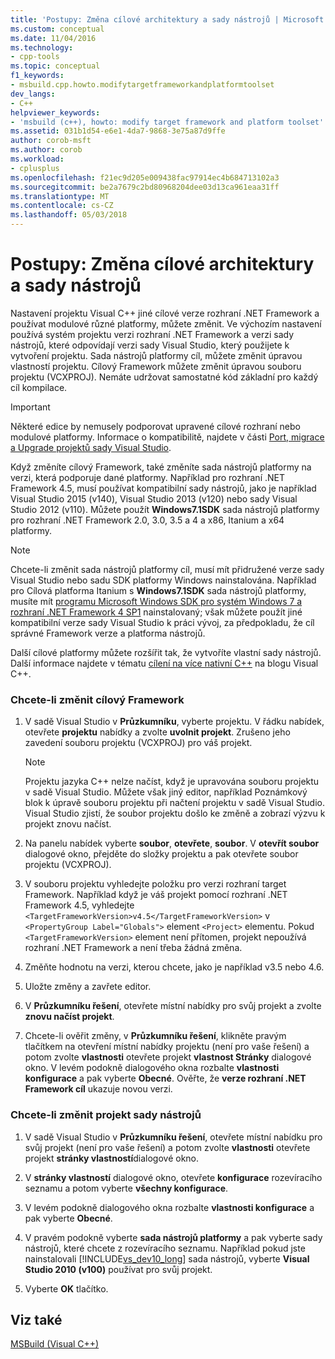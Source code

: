 ```yaml
---
title: 'Postupy: Změna cílové architektury a sady nástrojů | Microsoft Docs'
ms.custom: conceptual
ms.date: 11/04/2016
ms.technology:
- cpp-tools
ms.topic: conceptual
f1_keywords:
- msbuild.cpp.howto.modifytargetframeworkandplatformtoolset
dev_langs:
- C++
helpviewer_keywords:
- 'msbuild (c++), howto: modify target framework and platform toolset'
ms.assetid: 031b1d54-e6e1-4da7-9868-3e75a87d9ffe
author: corob-msft
ms.author: corob
ms.workload:
- cplusplus
ms.openlocfilehash: f21ec9d205e009438fac97914ec4b684713102a3
ms.sourcegitcommit: be2a7679c2bd80968204dee03d13ca961eaa31ff
ms.translationtype: MT
ms.contentlocale: cs-CZ
ms.lasthandoff: 05/03/2018
---
```

# <a name="how-to-modify-the-target-framework-and-platform-toolset"></a>Postupy: Změna cílové architektury a sady nástrojů
Nastavení projektu Visual C++ jiné cílové verze rozhraní .NET Framework a používat modulové různé platformy, můžete změnit. Ve výchozím nastavení používá systém projektu verzi rozhraní .NET Framework a verzi sady nástrojů, které odpovídají verzi sady Visual Studio, který použijete k vytvoření projektu. Sada nástrojů platformy cíl, můžete změnit úpravou vlastností projektu. Cílový Framework můžete změnit úpravou souboru projektu (VCXPROJ). Nemáte udržovat samostatné kód základní pro každý cíl kompilace.  
  
> [!IMPORTANT]
>  Některé edice by nemusely podporovat upravené cílové rozhraní nebo modulové platformy. Informace o kompatibilitě, najdete v části [Port, migrace a Upgrade projektů sady Visual Studio](/visualstudio/porting/port-migrate-and-upgrade-visual-studio-projects).  
  
 Když změníte cílový Framework, také změníte sada nástrojů platformy na verzi, která podporuje dané platformy. Například pro rozhraní .NET Framework 4.5, musí používat kompatibilní sady nástrojů, jako je například Visual Studio 2015 (v140), Visual Studio 2013 (v120) nebo sady Visual Studio 2012 (v110). Můžete použít **Windows7.1SDK** sada nástrojů platformy pro rozhraní .NET Framework 2.0, 3.0, 3.5 a 4 a x86, Itanium a x64 platformy.  
  
> [!NOTE]
>  Chcete-li změnit sada nástrojů platformy cíl, musí mít přidružené verze sady Visual Studio nebo sadu SDK platformy Windows nainstalována. Například pro Cílová platforma Itanium s **Windows7.1SDK** sada nástrojů platformy, musíte mít [programu Microsoft Windows SDK pro systém Windows 7 a rozhraní .NET Framework 4 SP1](http://www.microsoft.com/download/details.aspx?id=8279) nainstalovaný; však můžete použít jiné kompatibilní verze sady Visual Studio k práci vývoj, za předpokladu, že cíl správné Framework verze a platforma nástrojů.  
  
 Další cílové platformy můžete rozšířit tak, že vytvoříte vlastní sady nástrojů. Další informace najdete v tématu [cílení na více nativní C++](http://go.microsoft.com/fwlink/p/?linkid=196619) na blogu Visual C++.  
  
### <a name="to-change-the-target-framework"></a>Chcete-li změnit cílový Framework  
  
1.  V sadě Visual Studio v **Průzkumníku**, vyberte projektu. V řádku nabídek, otevřete **projektu** nabídky a zvolte **uvolnit projekt**. Zrušeno jeho zavedení souboru projektu (VCXPROJ) pro váš projekt.  
  
    > [!NOTE]
    >  Projektu jazyka C++ nelze načíst, když je upravována souboru projektu v sadě Visual Studio. Můžete však jiný editor, například Poznámkový blok k úpravě souboru projektu při načtení projektu v sadě Visual Studio. Visual Studio zjistí, že soubor projektu došlo ke změně a zobrazí výzvu k projekt znovu načíst.  
  
2.  Na panelu nabídek vyberte **soubor**, **otevřete**, **soubor**. V **otevřít soubor** dialogové okno, přejděte do složky projektu a pak otevřete soubor projektu (VCXPROJ).  
  
3.  V souboru projektu vyhledejte položku pro verzi rozhraní target Framework. Například když je váš projekt pomocí rozhraní .NET Framework 4.5, vyhledejte `<TargetFrameworkVersion>v4.5</TargetFrameworkVersion>` v `<PropertyGroup Label="Globals">` element `<Project>` elementu. Pokud `<TargetFrameworkVersion>` element není přítomen, projekt nepoužívá rozhraní .NET Framework a není třeba žádná změna.  
  
4.  Změňte hodnotu na verzi, kterou chcete, jako je například v3.5 nebo 4.6.  
  
5.  Uložte změny a zavřete editor.  
  
6.  V **Průzkumníku řešení**, otevřete místní nabídky pro svůj projekt a zvolte **znovu načíst projekt**.  
  
7.  Chcete-li ověřit změny, v **Průzkumníku řešení**, klikněte pravým tlačítkem na otevření místní nabídky projektu (není pro vaše řešení) a potom zvolte **vlastnosti** otevřete projekt **vlastnost Stránky** dialogové okno. V levém podokně dialogového okna rozbalte **vlastnosti konfigurace** a pak vyberte **Obecné**. Ověřte, že **verze rozhraní .NET Framework cíl** ukazuje novou verzi.  
  
### <a name="to-change-the-project-toolset"></a>Chcete-li změnit projekt sady nástrojů  
  
1.  V sadě Visual Studio v **Průzkumníku řešení**, otevřete místní nabídku pro svůj projekt (není pro vaše řešení) a potom zvolte **vlastnosti** otevřete projekt **stránky vlastností**dialogové okno.  
  
2.  V **stránky vlastností** dialogové okno, otevřete **konfigurace** rozevíracího seznamu a potom vyberte **všechny konfigurace**.  
  
3.  V levém podokně dialogového okna rozbalte **vlastnosti konfigurace** a pak vyberte **Obecné**.  
  
4.  V pravém podokně vyberte **sada nástrojů platformy** a pak vyberte sady nástrojů, které chcete z rozevíracího seznamu. Například pokud jste nainstalovali [!INCLUDE[vs_dev10_long](../build/includes/vs_dev10_long_md.md)] sada nástrojů, vyberte **Visual Studio 2010 (v100)** používat pro svůj projekt.  
  
5.  Vyberte **OK** tlačítko.  
  
## <a name="see-also"></a>Viz také  
 [MSBuild (Visual C++)](../build/msbuild-visual-cpp.md)